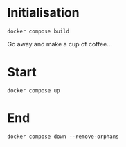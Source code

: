 # Initialisation

`docker compose build`

Go away and make a cup of coffee...

# Start

`docker compose up`

# End

`docker compose down --remove-orphans`
